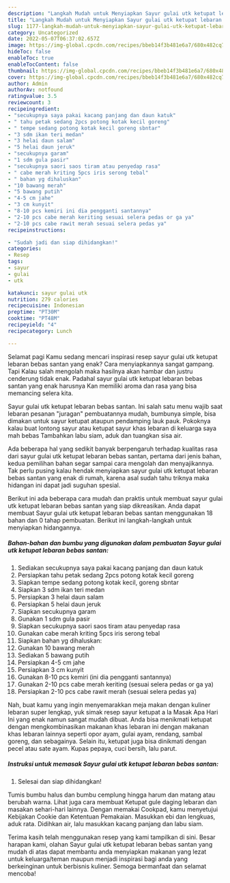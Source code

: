 ```yaml
---
description: "Langkah Mudah untuk Menyiapkan Sayur gulai utk ketupat lebaran bebas santan yang Bikin Ngiler, Buat Buka Puasa}"
title: "Langkah Mudah untuk Menyiapkan Sayur gulai utk ketupat lebaran bebas santan yang Bikin Ngiler, Buat Buka Puasa}"
slug: 1177-langkah-mudah-untuk-menyiapkan-sayur-gulai-utk-ketupat-lebaran-bebas-santan-yang-bikin-ngiler-buat-buka-puasa
category: Uncategorized
date: 2022-05-07T06:37:02.657Z
image: https://img-global.cpcdn.com/recipes/bbeb14f3b481e6a7/680x482cq70/sayur-gulai-utk-ketupat-lebaran-bebas-santan-foto-resep-utama.jpg
hideToc: false
enableToc: true
enableTocContent: false
thumbnail: https://img-global.cpcdn.com/recipes/bbeb14f3b481e6a7/680x482cq70/sayur-gulai-utk-ketupat-lebaran-bebas-santan-foto-resep-utama.jpg
cover: https://img-global.cpcdn.com/recipes/bbeb14f3b481e6a7/680x482cq70/sayur-gulai-utk-ketupat-lebaran-bebas-santan-foto-resep-utama.jpg
author: Admin
authorAv: notfound
ratingvalue: 3.5
reviewcount: 3
recipeingredient:
- "secukupnya saya pakai kacang panjang dan daun katuk"
- " tahu petak sedang 2pcs potong kotak kecil goreng"
- " tempe sedang potong kotak kecil goreng sbntar"
- "3 sdm ikan teri medan"
- "3 helai daun salam"
- "5 helai daun jeruk"
- "secukupnya garam"
- "1 sdm gula pasir"
- "secukupnya saori saos tiram atau penyedap rasa"
- " cabe merah kriting 5pcs iris serong tebal"
- " bahan yg dihaluskan"
- "10 bawang merah"
- "5 bawang putih"
- "4-5 cm jahe"
- "3 cm kunyit"
- "8-10 pcs kemiri ini dia pengganti santannya"
- "2-10 pcs cabe merah keriting sesuai selera pedas or ga ya"
- "2-10 pcs cabe rawit merah sesuai selera pedas ya"
recipeinstructions:

- "Sudah jadi dan siap dihidangkan!"
categories:
- Resep
tags:
- sayur
- gulai
- utk

katakunci: sayur gulai utk 
nutrition: 279 calories
recipecuisine: Indonesian
preptime: "PT30M"
cooktime: "PT48M"
recipeyield: "4"
recipecategory: Lunch

---
```



Selamat pagi Kamu sedang mencari inspirasi resep sayur gulai utk ketupat lebaran bebas santan yang enak? Cara menyiapkannya sangat gampang. Tapi Kalau salah mengolah maka hasilnya akan hambar dan justru cenderung tidak enak. Padahal sayur gulai utk ketupat lebaran bebas santan yang enak harusnya Kan memiliki aroma dan rasa yang bisa memancing selera kita.


Sayur gulai utk ketupat lebaran bebas santan. Ini salah satu menu wajib saat lebaran pesanan &#34;juragan&#34; pembuatannya mudah, bumbunya simple, bisa dimakan untuk sayur ketupat ataupun pendamping lauk pauk. Pokoknya kalau buat lontong sayur atau ketupat sayur khas lebaran di keluarga saya mah bebas Tambahkan labu siam, aduk dan tuangkan sisa air.

Ada beberapa hal yang sedikit banyak berpengaruh terhadap kualitas rasa dari sayur gulai utk ketupat lebaran bebas santan, pertama dari jenis bahan, kedua pemilihan bahan segar sampai cara mengolah dan menyajikannya. Tak perlu pusing kalau hendak menyiapkan sayur gulai utk ketupat lebaran bebas santan yang enak di rumah, karena asal sudah tahu triknya maka hidangan ini dapat jadi suguhan spesial.


Berikut ini ada beberapa cara mudah dan praktis untuk membuat sayur gulai utk ketupat lebaran bebas santan yang siap dikreasikan. Anda dapat membuat Sayur gulai utk ketupat lebaran bebas santan menggunakan 18 bahan dan 0 tahap pembuatan. Berikut ini langkah-langkah untuk menyiapkan hidangannya.

<!--inarticleads1-->

##### Bahan-bahan dan bumbu yang digunakan dalam pembuatan Sayur gulai utk ketupat lebaran bebas santan:

1. Sediakan secukupnya saya pakai kacang panjang dan daun katuk
1. Persiapkan  tahu petak sedang 2pcs potong kotak kecil goreng
1. Siapkan  tempe sedang potong kotak kecil, goreng sbntar
1. Siapkan 3 sdm ikan teri medan
1. Persiapkan 3 helai daun salam
1. Persiapkan 5 helai daun jeruk
1. Siapkan secukupnya garam
1. Gunakan 1 sdm gula pasir
1. Siapkan secukupnya saori saos tiram atau penyedap rasa
1. Gunakan  cabe merah kriting 5pcs iris serong tebal
1. Siapkan  bahan yg dihaluskan:
1. Gunakan 10 bawang merah
1. Sediakan 5 bawang putih
1. Persiapkan 4-5 cm jahe
1. Persiapkan 3 cm kunyit
1. Gunakan 8-10 pcs kemiri (ini dia pengganti santannya)
1. Gunakan 2-10 pcs cabe merah keriting (sesuai selera pedas or ga ya)
1. Persiapkan 2-10 pcs cabe rawit merah (sesuai selera pedas ya)


Nah, buat kamu yang ingin menyemarakkan meja makan dengan kuliner lebaran super lengkap, yuk simak resep sayur ketupat a la Masak Apa Hari Ini yang enak namun sangat mudah dibuat. Anda bisa menikmati ketupat dengan mengkombinasikan makanan khas lebaran ini dengan makanan khas lebaran lainnya seperti opor ayam, gulai ayam, rendang, sambal goreng, dan sebagainya. Selain itu, ketupat juga bisa dinikmati dengan pecel atau sate ayam. Kupas pepaya, cuci bersih, lalu parut. 

<!--inarticleads2-->

##### Instruksi untuk memasak Sayur gulai utk ketupat lebaran bebas santan:


1. Selesai dan siap dihidangkan!

Tumis bumbu halus dan bumbu cemplung hingga harum dan matang atau berubah warna. Lihat juga cara membuat Ketupat gule daging lebaran dan masakan sehari-hari lainnya. Dengan memakai Cookpad, kamu menyetujui Kebijakan Cookie dan Ketentuan Pemakaian. Masukkan ebi dan lengkuas, aduk rata. Didihkan air, lalu masukkan kacang panjang dan labu siam. 

Terima kasih telah menggunakan resep yang kami tampilkan di sini. Besar harapan kami, olahan Sayur gulai utk ketupat lebaran bebas santan yang mudah di atas dapat membantu anda menyiapkan makanan yang lezat untuk keluarga/teman maupun menjadi inspirasi bagi anda yang berkeinginan untuk berbisnis kuliner. Semoga bermanfaat dan selamat mencoba!
